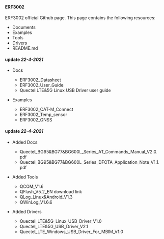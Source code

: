 #### ERF3002 ####

ERF3002 official Github page. 
This page contains the following resources: 
- Documents
- Examples
- Tools 
- Drivers
- README.md


#### update *22-4-2021* #### 
 * Docs
   - ERF3002_Datasheet
   - ERF3002_User_Guide
   - Quectel LTE&5G Linux USB Driver user guide
  
 * Examples
   - ERF3002_CAT-M_Connect
   - ERF3002_Temp_sensor
   - ERF3002_GNSS

#### update *22-4-2021* #### 
 * Added Docs 
   - Quectel_BG95&BG77&BG600L_Series_AT_Commands_Manual_V2.0.pdf
   - Quectel_BG95&BG77&BG600L_Series_DFOTA_Application_Note_V1.1.pdf
   
 * Added Tools
   - QCOM_V1.6
   - QFlash_V5.2_EN download link 
   - QLog_Linux&Android_V1.3
   - QWinLog_V1.6.6
   
 * Added Drivers
   - Quectel_LTE&5G_Linux_USB_Driver_V1.0 
   - Quectel_LTE&5G_USB_Driver_V2.1 
   - Quectel_LTE_Windows_USB_Driver_For_MBIM_V1.0
   

 
